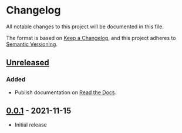 # Changelog
All notable changes to this project will be documented in this file.

The format is based on [Keep a Changelog](https://keepachangelog.com/en/1.0.0/),
and this project adheres to [Semantic Versioning](https://semver.org/spec/v2.0.0.html).

## [Unreleased]

### Added
- Publish documentation on [Read the Docs](https://apphb-python.readthedocs.io/).


## [0.0.1] - 2021-11-15

- Initial release

[Unreleased]: https://github.com/libheartbeats/apphb-python/compare/v0.0.1...HEAD
[0.0.1]: https://github.com/libheartbeats/apphb-python/releases/tag/v0.0.1
